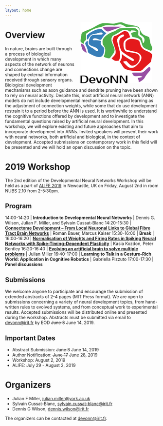 ```yaml
---
layout: home
---
```


<img src="img/devonn_logo.png" height="200px" width="auto" align="right" hspace="20">

# Overview

In nature, brains are built through a process of biological development in which
many aspects of the network of neurons and connections change are shaped by
external information received through sensory organs. Biological development
mechanisms such as axon guidance and dendrite pruning have been shown to rely on
neural activity. Despite this, most artificial neural network (ANN) models do
not include developmental mechanisms and regard learning as the adjustment of
connection weights, while some that do use development restrain it to a period
before the ANN is used. It is worthwhile to understand the cognitive functions
offered by development and to investigate the fundamental questions raised by
artificial neural development. In this workshop, we will explore existing and
future approaches that aim to incorporate development into ANNs. Invited
speakers will present their work with neural networks, both artificial and
biological, in the context of development. Accepted submissions on contemporary
work in this field will be presented and we will hold an open discussion on the
topic.

# 2019 Workshop

The 2nd edition of the Developmental Neural Networks Workshop will be held as a
part of [ALIFE 2019](https://2019.alife.org/) in Newcastle, UK on Friday, August
2nd in room NUBS 2.10 from 2-5:30pm.

## Program

14:00-14:20 | **Introduction to Developmental Neural Networks**
  | Dennis G. Wilson, Julian F. Miller, and Sylvain Cussat-Blanc
14:20-15:30 | [**Connectome Development – From Local Neuronal Links to Global Fibre Tract Brain Networks**](/devonn/2019/07/30/keynote.html)
  | Roman Bauer, Marcus Kaiser
15:30-16:00 | **Break**
  |
16:00-16:20 | [**Normalisation of Weights and Firing Rates in Spiking Neural Networks with Spike-Timing-Dependent Plasticity**](/devonn/files/alife2019-kozdon.pdf)
  | Kasia Kozdon, Peter Bentley
16:20-16:40 | [**Evolving an artificial brain to solve multiple problems**](/devonn/files/alife2019-miller.pdf)
  | Julian Miller
16:40-17:00 | **Learning to Talk in a Gesture-Rich World: Application in Cognitive Robotics**
  | Gabriella Pizzuto
17:00-17:30 | **Panel discussions**

## Submissions

We welcome anyone to participate and encourage the submission of extended
abstracts of 2-4 pages (MIT Press format). We are open to submissions concerning
a variety of neural development topics, from hand-written rules to evolved
systems, and from conceptual work to experimental results. Accepted submissions
will be distributed online and presented during the workshop. Abstracts must be
submitted via email to [devonn@irit.fr](mailto:devonn@irit.fr) by EOD ~~June 3~~
June 14, 2019.

## Important Dates

+ Abstract Submission: ~~June 3~~ June 14, 2019
+ Author Notification: ~~June 17~~ June 28, 2019
+ Workshop: August 2, 2019
+ ALIFE: July 29 - August 2, 2019

# Organizers

+ Julian F Miller, [julian.miller@york.ac.uk](mailto:&#106;&#117;&#108;&#105;&#097;&#110;&#046;&#109;&#105;&#108;&#108;&#101;&#114;&#064;&#121;&#111;&#114;&#107;&#046;&#097;&#099;&#046;&#117;&#107;)
+ Sylvain Cussat-Blanc, [sylvain.cussat-blanc@irit.fr](mailto:&#115;&#121;&#108;&#118;&#097;&#105;&#110;&#046;&#099;&#117;&#115;&#115;&#097;&#116;&#045;&#098;&#108;&#097;&#110;&#099;&#064;&#105;&#114;&#105;&#116;&#046;&#102;&#114;)
+ Dennis G Wilson, [dennis.wilson@irit.fr](mailto:&#100;&#101;&#110;&#110;&#105;&#115;&#046;&#119;&#105;&#108;&#115;&#111;&#110;&#064;&#105;&#114;&#105;&#116;&#046;&#102;&#114;)

The organizers can be contacted at [devonn@irit.fr](mailto:devonn@irit.fr).
